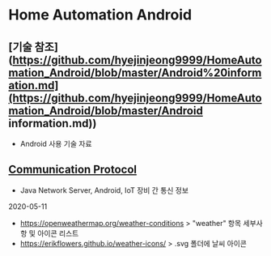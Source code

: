 # Home Automation Android

## [기술 참조](https://github.com/hyejinjeong9999/HomeAutomation_Android/blob/master/Android%20information.md](https://github.com/hyejinjeong9999/HomeAutomation_Android/blob/master/Android information.md))

* Android 사용 기술 자료

## [Communication Protocol](https://github.com/hyejinjeong9999/HomeAutomation_Android/blob/master/CommunicationProtocol.MD)

* Java Network Server, Android, IoT 장비 간 통신 정보

  







2020-05-11

- https://openweathermap.org/weather-conditions > "weather" 항목 세부사항 및 아이콘 리스트
- https://erikflowers.github.io/weather-icons/ > .svg 폴더에 날씨 아이콘 